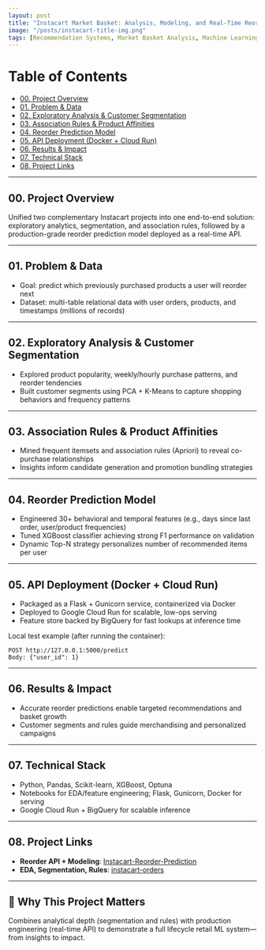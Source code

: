 ```yaml
---
layout: post
title: "Instacart Market Basket: Analysis, Modeling, and Real-Time Reorder API"
image: "/posts/instacart-title-img.png"
tags: [Recommendation Systems, Market Basket Analysis, Machine Learning, Python, XGBoost, Clustering, Association Rules, Deployment, Docker, GCP]
---
```


# Table of Contents
- [00. Project Overview](#project-overview)
- [01. Problem & Data](#problem-data)
- [02. Exploratory Analysis & Customer Segmentation](#eda-segmentation)
- [03. Association Rules & Product Affinities](#association-rules)
- [04. Reorder Prediction Model](#reorder-model)
- [05. API Deployment (Docker + Cloud Run)](#deployment)
- [06. Results & Impact](#results)
- [07. Technical Stack](#tech-stack)
- [08. Project Links](#links)

---

## <a name="project-overview"></a>00. Project Overview

Unified two complementary Instacart projects into one end-to-end solution: exploratory analytics, segmentation, and association rules, followed by a production-grade reorder prediction model deployed as a real-time API.

---

## <a name="problem-data"></a>01. Problem & Data

- Goal: predict which previously purchased products a user will reorder next
- Dataset: multi-table relational data with user orders, products, and timestamps (millions of records)

---

## <a name="eda-segmentation"></a>02. Exploratory Analysis & Customer Segmentation

- Explored product popularity, weekly/hourly purchase patterns, and reorder tendencies
- Built customer segments using PCA + K-Means to capture shopping behaviors and frequency patterns

---

## <a name="association-rules"></a>03. Association Rules & Product Affinities

- Mined frequent itemsets and association rules (Apriori) to reveal co-purchase relationships
- Insights inform candidate generation and promotion bundling strategies

---

## <a name="reorder-model"></a>04. Reorder Prediction Model

- Engineered 30+ behavioral and temporal features (e.g., days since last order, user/product frequencies)
- Tuned XGBoost classifier achieving strong F1 performance on validation
- Dynamic Top-N strategy personalizes number of recommended items per user

---

## <a name="deployment"></a>05. API Deployment (Docker + Cloud Run)

- Packaged as a Flask + Gunicorn service, containerized via Docker
- Deployed to Google Cloud Run for scalable, low-ops serving
- Feature store backed by BigQuery for fast lookups at inference time

Local test example (after running the container):
```
POST http://127.0.0.1:5000/predict
Body: {"user_id": 1}
```

---

## <a name="results"></a>06. Results & Impact

- Accurate reorder predictions enable targeted recommendations and basket growth
- Customer segments and rules guide merchandising and personalized campaigns

---

## <a name="tech-stack"></a>07. Technical Stack

- Python, Pandas, Scikit-learn, XGBoost, Optuna
- Notebooks for EDA/feature engineering; Flask, Gunicorn, Docker for serving
- Google Cloud Run + BigQuery for scalable inference

---

## <a name="links"></a>08. Project Links

- **Reorder API + Modeling**: [Instacart-Reorder-Prediction](https://github.com/ABHIRAM1234/Instacart-Reorder-Prediction)
- **EDA, Segmentation, Rules**: [instacart-orders](https://github.com/ABHIRAM1234/instacart-orders)

---

## 🚀 Why This Project Matters

Combines analytical depth (segmentation and rules) with production engineering (real-time API) to demonstrate a full lifecycle retail ML system—from insights to impact.


